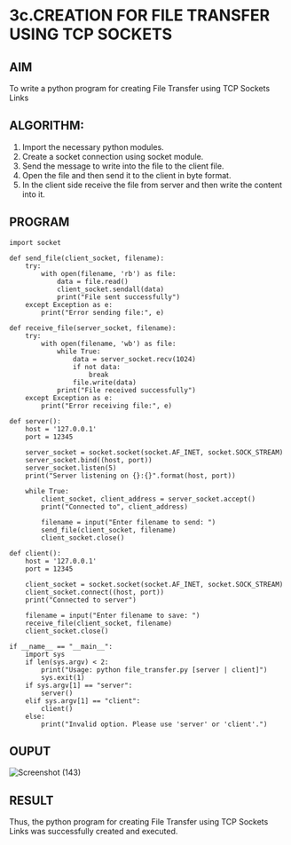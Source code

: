 # 3c.CREATION FOR FILE TRANSFER USING TCP SOCKETS
## AIM
To write a python program for creating File Transfer using TCP Sockets Links
## ALGORITHM:
1. Import the necessary python modules.
2. Create a socket connection using socket module.
3. Send the message to write into the file to the client file.
4. Open the file and then send it to the client in byte format.
5. In the client side receive the file from server and then write the content into it.
## PROGRAM
```
import socket

def send_file(client_socket, filename):
    try:
        with open(filename, 'rb') as file:
            data = file.read()
            client_socket.sendall(data)
            print("File sent successfully")
    except Exception as e:
        print("Error sending file:", e)

def receive_file(server_socket, filename):
    try:
        with open(filename, 'wb') as file:
            while True:
                data = server_socket.recv(1024)
                if not data:
                    break
                file.write(data)
            print("File received successfully")
    except Exception as e:
        print("Error receiving file:", e)

def server():
    host = '127.0.0.1'
    port = 12345

    server_socket = socket.socket(socket.AF_INET, socket.SOCK_STREAM)
    server_socket.bind((host, port))
    server_socket.listen(5)
    print("Server listening on {}:{}".format(host, port))

    while True:
        client_socket, client_address = server_socket.accept()
        print("Connected to", client_address)

        filename = input("Enter filename to send: ")
        send_file(client_socket, filename)
        client_socket.close()

def client():
    host = '127.0.0.1'
    port = 12345

    client_socket = socket.socket(socket.AF_INET, socket.SOCK_STREAM)
    client_socket.connect((host, port))
    print("Connected to server")

    filename = input("Enter filename to save: ")
    receive_file(client_socket, filename)
    client_socket.close()

if __name__ == "__main__":
    import sys
    if len(sys.argv) < 2:
        print("Usage: python file_transfer.py [server | client]")
        sys.exit(1)
    if sys.argv[1] == "server":
        server()
    elif sys.argv[1] == "client":
        client()
    else:
        print("Invalid option. Please use 'server' or 'client'.")
```
## OUPUT
![Screenshot (143)](https://github.com/RahulvVenugopal/3c.FILE_TRANSFER_USING_TCP_SOCKETS/assets/144132514/b8c549bc-dea7-43c1-9744-9b2ca18c0baf)

## RESULT
Thus, the python program for creating File Transfer using TCP Sockets Links was 
successfully created and executed.
